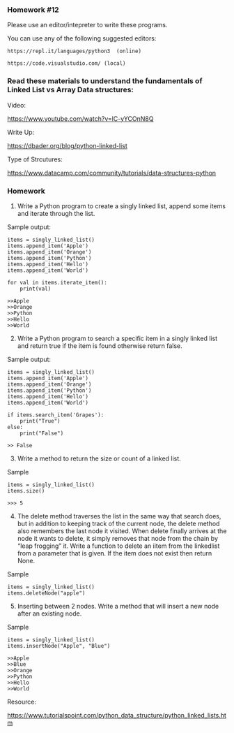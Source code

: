 ### Homework #12

Please use an editor/intepreter to write these programs.

You can use any of the following suggested editors:

```
https://repl.it/languages/python3  (online)

https://code.visualstudio.com/ (local)
```

### Read these materials to understand the fundamentals of Linked List vs Array Data structures:

Video:

https://www.youtube.com/watch?v=lC-yYCOnN8Q

Write Up:

https://dbader.org/blog/python-linked-list

Type of Strcutures:

https://www.datacamp.com/community/tutorials/data-structures-python

### Homework

1. Write a Python program to create a singly linked list, append some items and iterate through the list.

Sample output:

```
items = singly_linked_list()
items.append_item('Apple')
items.append_item('Orange')
items.append_item('Python')
items.append_item('Hello')
items.append_item('World')

for val in items.iterate_item():
    print(val)

>>Apple
>>Orange
>>Python
>>Hello
>>World
```

2. Write a Python program to search a specific item in a singly linked list and return true if the item is found otherwise return false.

Sample output:

```
items = singly_linked_list()
items.append_item('Apple')
items.append_item('Orange')
items.append_item('Python')
items.append_item('Hello')
items.append_item('World')

if items.search_item('Grapes'):
    print("True")
else:
    print("False")
    
>> False
```

3. Write a method to return the size or count of a linked list.

Sample

```
items = singly_linked_list()
items.size()

>>> 5
```

4. The delete method traverses the list in the same way that search does, but in addition to keeping track of the current node, the delete method also remembers the last node it visited. When delete finally arrives at the node it wants to delete, it simply removes that node from the chain by “leap frogging” it. Write a function to delete an iitem from the linkedlist from a parameter that is given. If the item does not exist then return None.

Sample

```
items = singly_linked_list()
items.deleteNode("apple")
```

5. Inserting between 2 nodes. Write a method that will insert a new node after an existing node. 

Sample

```
items = singly_linked_list()
items.insertNode("Apple", "Blue")

>>Apple
>>Blue
>>Orange
>>Python
>>Hello
>>World
```



Resource:

https://www.tutorialspoint.com/python_data_structure/python_linked_lists.htm

